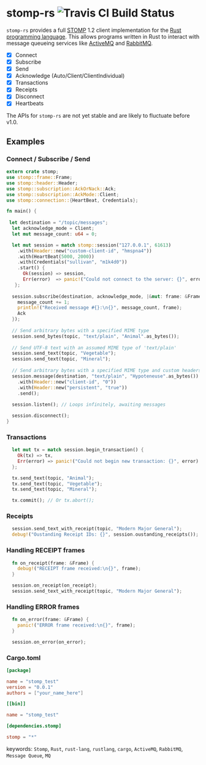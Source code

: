 stomp-rs ![Travis CI Build Status](https://api.travis-ci.org/zslayton/stomp-rs.png?branch=master)
=====
`stomp-rs` provides a full [STOMP](http://stomp.github.io/stomp-specification-1.2.html) 1.2 client implementation for the [Rust programming language](http://www.rust-lang.org/). This allows programs written in Rust to interact with message queueing services like [ActiveMQ](http://activemq.apache.org/) and [RabbitMQ](http://www.rabbitmq.com/).

- [x] Connect
- [x] Subscribe
- [x] Send
- [x] Acknowledge (Auto/Client/ClientIndividual)
- [x] Transactions
- [x] Receipts
- [x] Disconnect
- [x] Heartbeats

The APIs for `stomp-rs` are not yet stable and are likely to fluctuate before v1.0.

## Examples
### Connect / Subscribe / Send
```rust
extern crate stomp;
use stomp::frame::Frame;
use stomp::header::Header;
use stomp::subscription::AckOrNack::Ack;
use stomp::subscription::AckMode::Client;
use stomp::connection::{HeartBeat, Credentials};

fn main() {
  
 let destination = "/topic/messages";
  let acknowledge_mode = Client;
  let mut message_count: u64 = 0;

  let mut session = match stomp::session("127.0.0.1", 61613)
    .with(Header::new("custom-client-id", "hmspna4"))
    .with(HeartBeat(5000, 2000))
    .with(Credentials("sullivan", "m1k4d0"))
    .start() {
      Ok(session) => session,
      Err(error)  => panic!("Could not connect to the server: {}", error)
   };
  
  session.subscribe(destination, acknowledge_mode, |&mut: frame: &Frame| {
    message_count += 1;
    println!("Received message #{}:\n{}", message_count, frame);
    Ack
  });
  
  // Send arbitrary bytes with a specified MIME type
  session.send_bytes(topic, "text/plain", "Animal".as_bytes());
  
  // Send UTF-8 text with an assumed MIME type of 'text/plain'
  session.send_text(topic, "Vegetable");
  session.send_text(topic, "Mineral");
  
  // Send arbitrary bytes with a specified MIME type and custom headers
  session.message(destination, "text/plain", "Hypoteneuse".as_bytes())
    .with(Header::new("client-id", "0"))
    .with(Header::new("persistent", "true"))
    .send();
  
  session.listen(); // Loops infinitely, awaiting messages

  session.disconnect();
}
```

### Transactions
```rust
  let mut tx = match session.begin_transaction() {
    Ok(tx) => tx,
    Err(error) => panic!("Could not begin new transaction: {}", error)
  };

  tx.send_text(topic, "Animal");
  tx.send_text(topic, "Vegetable");
  tx.send_text(topic, "Mineral");

  tx.commit(); // Or tx.abort();
```

### Receipts
```rust
  session.send_text_with_receipt(topic, "Modern Major General");
  debug!("Oustanding Receipt IDs: {}", session.oustanding_receipts());
```

### Handling RECEIPT frames
```rust
  fn on_receipt(frame: &Frame) {
    debug!("RECEIPT frame received:\n{}", frame);
  }

  session.on_receipt(on_receipt);
  session.send_text_with_receipt(topic, "Modern Major General");
```

### Handling ERROR frames
```rust
  fn on_error(frame: &Frame) {
    panic!("ERROR frame received:\n{}", frame);
  }

  session.on_error(on_error);
```

### Cargo.toml
```toml
[package]

name = "stomp_test"
version = "0.0.1"
authors = ["your_name_here"]

[[bin]]

name = "stomp_test"

[dependencies.stomp]

stomp = "*"
```

keywords: `Stomp`, `Rust`, `rust-lang`, `rustlang`, `cargo`, `ActiveMQ`, `RabbitMQ`, `Message Queue`, `MQ`
